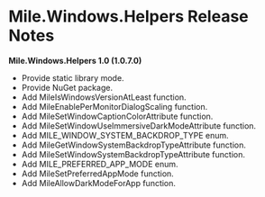 ﻿# Mile.Windows.Helpers Release Notes

**Mile.Windows.Helpers 1.0 (1.0.7.0)**

- Provide static library mode.
- Provide NuGet package.
- Add MileIsWindowsVersionAtLeast function.
- Add MileEnablePerMonitorDialogScaling function.
- Add MileSetWindowCaptionColorAttribute function.
- Add MileSetWindowUseImmersiveDarkModeAttribute function.
- Add MILE_WINDOW_SYSTEM_BACKDROP_TYPE enum.
- Add MileGetWindowSystemBackdropTypeAttribute function.
- Add MileSetWindowSystemBackdropTypeAttribute function.
- Add MILE_PREFERRED_APP_MODE enum.
- Add MileSetPreferredAppMode function.
- Add MileAllowDarkModeForApp function.
